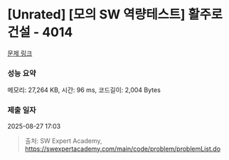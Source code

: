 # [Unrated] [모의 SW 역량테스트] 활주로 건설 - 4014 

[문제 링크](https://swexpertacademy.com/main/code/problem/problemDetail.do?contestProbId=AWIeW7FakkUDFAVH) 

### 성능 요약

메모리: 27,264 KB, 시간: 96 ms, 코드길이: 2,004 Bytes

### 제출 일자

2025-08-27 17:03



> 출처: SW Expert Academy, https://swexpertacademy.com/main/code/problem/problemList.do